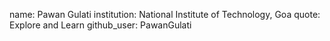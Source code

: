 name: Pawan Gulati
institution: National Institute of Technology, Goa
quote: Explore and Learn
github_user: PawanGulati
